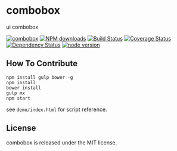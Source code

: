 # combobox

ui combobox

[![combobox](https://nodei.co/npm/modulex-combobox.png)](https://npmjs.org/package/modulex-combobox)
[![NPM downloads](http://img.shields.io/npm/dm/modulex-combobox.svg)](https://npmjs.org/package/modulex-combobox)
[![Build Status](https://secure.travis-ci.org/modulex/combobox.png?branch=master)](https://travis-ci.org/modulex/combobox)
[![Coverage Status](https://img.shields.io/coveralls/modulex/combobox.svg)](https://coveralls.io/r/modulex/combobox?branch=master)
[![Dependency Status](https://gemnasium.com/modulex/combobox.png)](https://gemnasium.com/modulex/combobox)
[![node version](https://img.shields.io/badge/node.js-%3E=_0.10-green.svg?style=flat-square)](http://nodejs.org/download/)


## How To Contribute

```
npm install gulp bower -g
npm install
bower install
gulp mx
npm start
```

see ``demo/index.html`` for script reference.

## License

combobox is released under the MIT license.